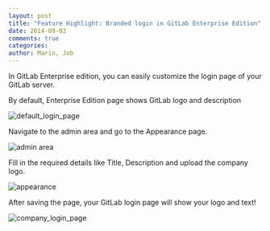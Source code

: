 ```yaml
---
layout: post
title: "Feature Highlight: Branded login in GitLab Enterprise Edition"
date: 2014-09-02
comments: true
categories:
author: Marin, Job
---
```


In GitLab Enterprise edition, you can easily customize the login page of your GitLab server.

By default, Enterprise Edition page shows GitLab logo and description

![default_login_page](/images/feature_branded_login/default_login_page.png)

Navigate to the admin area and go to the Appearance page.

![admin area](/images/feature_branded_login/admin_area.png)

Fill in the required details like Title, Description and upload the company logo.

![appearance](/images/feature_branded_login/appearance.png)

After saving the page, your GitLab login page will show your logo and text!

![company_login_page](/images/feature_branded_login/company_login_page.png)
